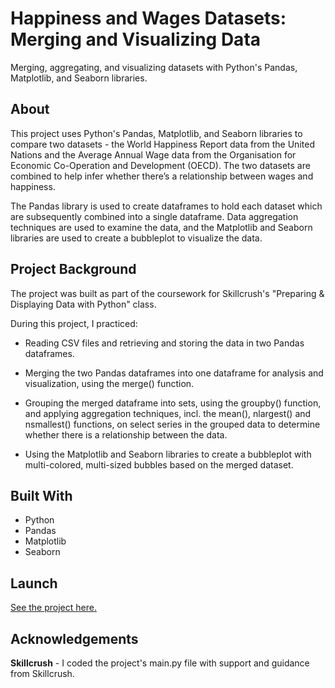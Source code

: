 # Happiness and Wages Datasets: Merging and Visualizing Data
Merging, aggregating, and visualizing datasets with Python's Pandas, Matplotlib, and Seaborn libraries.

## About
This project uses Python's Pandas, Matplotlib, and Seaborn libraries to compare two datasets - the World Happiness Report data from the United Nations and the Average Annual Wage data from the Organisation for Economic Co-Operation and Development (OECD). The two datasets are combined to help infer whether there’s a relationship between wages and happiness.

The Pandas library is used to create dataframes to hold each dataset which are subsequently combined into a single dataframe. Data aggregation techniques are used to examine the data, and the Matplotlib and Seaborn libraries are used to create a bubbleplot to visualize the data.   

## Project Background
The project was built as part of the coursework for Skillcrush's "Preparing & Displaying Data with Python" class.

During this project, I practiced: 

- Reading CSV files and retrieving and storing the data in two Pandas dataframes. 

- Merging the two Pandas dataframes into one dataframe for analysis and visualization, using the merge() function.

- Grouping the merged dataframe into sets, using the groupby() function, and applying aggregation techniques, incl. the mean(), nlargest() and nsmallest() functions, on select series in the grouped data to determine whether there is a relationship between the data.     

- Using the Matplotlib and Seaborn libraries to create a bubbleplot with multi-colored, multi-sized bubbles based on the merged dataset.   

## Built With 
- Python
- Pandas
- Matplotlib
- Seaborn

## Launch
[See the project here.](https://replit.com/@lonemortensen/skillcrush-py-cl03-ls07-happy-bubblepl-pandas-seaborn-final#main.py)

## Acknowledgements

**Skillcrush** - I coded the project's main.py file with support and guidance from Skillcrush. 